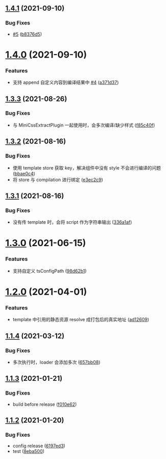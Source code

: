 ## [1.4.1](https://github.com/searchfe/san-ssr-plugin/compare/v1.4.0...v1.4.1) (2021-09-10)


### Bug Fixes

* [#5](https://github.com/searchfe/san-ssr-plugin/issues/5) ([b8376d5](https://github.com/searchfe/san-ssr-plugin/commit/b8376d5f243280adada1db1cf7c6afb0a25d5bd6))

# [1.4.0](https://github.com/searchfe/san-ssr-plugin/compare/v1.3.3...v1.4.0) (2021-09-10)


### Features

* 支持 append 自定义内容到编译结果中 [#4](https://github.com/searchfe/san-ssr-plugin/issues/4) ([a371d37](https://github.com/searchfe/san-ssr-plugin/commit/a371d3758facdb826c6cdd222fb0c6bdb30c425a))

## [1.3.3](https://github.com/searchfe/san-ssr-plugin/compare/v1.3.2...v1.3.3) (2021-08-26)


### Bug Fixes

* 与 MiniCssExtractPlugin 一起使用时，会多次编译/缺少样式 ([f85c40f](https://github.com/searchfe/san-ssr-plugin/commit/f85c40fa51989549a17febedf91e4d9fa41e24d0))

## [1.3.2](https://github.com/searchfe/san-ssr-plugin/compare/v1.3.1...v1.3.2) (2021-08-16)


### Bug Fixes

* 使用 template store 获取 key，解决组件中没有 style 不会进行编译的问题 ([bbae0c4](https://github.com/searchfe/san-ssr-plugin/commit/bbae0c4641ab5982b3b678ae222bdbfe95f90bf4))
* 将 store 与 compilation 进行绑定 ([e3ec2c9](https://github.com/searchfe/san-ssr-plugin/commit/e3ec2c99ffa5e5fef64a8c7610a6c1657999741b))

## [1.3.1](https://github.com/searchfe/san-ssr-plugin/compare/v1.3.0...v1.3.1) (2021-08-16)


### Bug Fixes

* 没有传 template 时，会将 script 作为字符串输出 ([336a1af](https://github.com/searchfe/san-ssr-plugin/commit/336a1af32f7c34590781eaff7e612fa82716688b))

# [1.3.0](https://github.com/searchfe/san-ssr-plugin/compare/v1.2.0...v1.3.0) (2021-06-15)


### Features

* 支持自定义 tsConfigPath ([98d62b1](https://github.com/searchfe/san-ssr-plugin/commit/98d62b1885bd8c331e23feb2e4c30c9bebed90bc))

# [1.2.0](https://github.com/searchfe/san-ssr-plugin/compare/v1.1.4...v1.2.0) (2021-04-01)


### Features

* template 中引用的静态资源 resolve 成打包后的真实地址 ([ad12609](https://github.com/searchfe/san-ssr-plugin/commit/ad12609e31805a3da090ed49923c3af538a071c7))

## [1.1.4](https://github.com/searchfe/san-ssr-plugin/compare/v1.1.3...v1.1.4) (2021-03-12)


### Bug Fixes

* 多次执行时，loader 会添加多次 ([657bb08](https://github.com/searchfe/san-ssr-plugin/commit/657bb082225b4217d972b8e47c1c56fbbfc84688))

## [1.1.3](https://github.com/searchfe/san-ssr-plugin/compare/v1.1.2...v1.1.3) (2021-01-21)


### Bug Fixes

*  build before release ([f010e62](https://github.com/searchfe/san-ssr-plugin/commit/f010e62ec45401dd3313957bea0c51343d7d163b))

## [1.1.2](https://github.com/searchfe/san-ssr-plugin/compare/v1.1.1...v1.1.2) (2021-01-20)


### Bug Fixes

* config release ([6197ed3](https://github.com/searchfe/san-ssr-plugin/commit/6197ed32e3291b19a14d2cfdb3084ea5551c7896))
* test ([8eba500](https://github.com/searchfe/san-ssr-plugin/commit/8eba500bfca981b3566e14e87f37b5d0a0f187fa))
